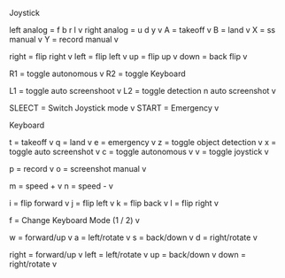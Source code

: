 Joystick

left analog = f b r l	v
right analog = u d y	v
A = takeoff	v
B = land	v
X = ss manual	v
Y = record manual	v

right = flip right	v
left = flip left	v
up = flip up		v
down = back flip	v

R1 = toggle autonomous	v
R2 = toggle Keyboard

L1 = toggle auto screenshoot	v
L2 = toggle detection n auto screenshot	v

SLEECT = Switch Joystick mode	v
START = Emergency	v



Keyboard

t = takeoff	v
q = land	v
e = emergency	v
z = toggle object detection	v
x = toggle auto screenshot	v
c = toggle autonomous		v
v = toggle joystick		v

p = record	v
o = screenshot manual	v

m = speed +	v
n = speed -	v

i = flip forward	v
j = flip left 	v
k = flip back	v
l = flip right	v

f = Change Keyboard Mode (1 / 2)	v

w = forward/up 		v
a = left/rotate		v
s = back/down		v
d = right/rotate	v

right = forward/up 	v
left = 	left/rotate	v
up = 	back/down	v
down = 	right/rotate	v
